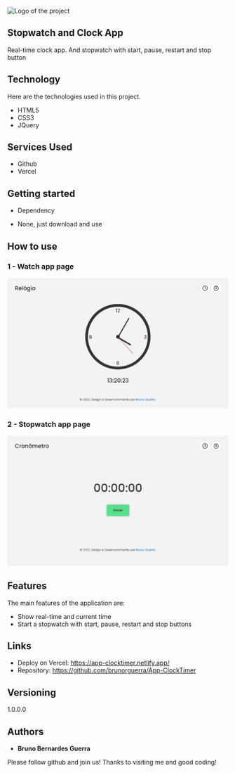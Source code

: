 ![Logo of the project](./assets/)

## Stopwatch and Clock App

Real-time clock app. And stopwatch with start, pause, restart and stop button

## Technology

Here are the technologies used in this project.

- HTML5
- CSS3
- JQuery

## Services Used

- Github
- Vercel

## Getting started

- Dependency

- None, just download and use

## How to use

### 1 - Watch app page

![Watch App](./assets/readme/application-relogio.png)

### 2 - Stopwatch app page

![Stopwatch App](./assets/readme/application-cronometro.png)

## Features

The main features of the application are:

- Show real-time and current time
- Start a stopwatch with start, pause, restart and stop buttons

## Links

- Deploy on Vercel: https://app-clocktimer.netlify.app/
- Repository: https://github.com/brunorguerra/App-ClockTimer

## Versioning

1.0.0.0

## Authors

- **Bruno Bernardes Guerra**

Please follow github and join us!
Thanks to visiting me and good coding!

